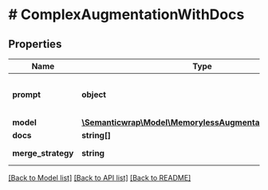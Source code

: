 # # ComplexAugmentationWithDocs

## Properties

Name | Type | Description | Notes
------------ | ------------- | ------------- | -------------
**prompt** | **object** | Main prompt template to use |
**model** | [**\Semanticwrap\Model\MemorylessAugmentationQueryModel**](MemorylessAugmentationQueryModel.md) |  |
**docs** | **string[]** |  |
**merge_strategy** | **string** | Merge strategy | [optional]

[[Back to Model list]](../../README.md#models) [[Back to API list]](../../README.md#endpoints) [[Back to README]](../../README.md)

